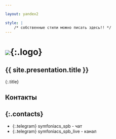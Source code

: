 ```yaml
---

layout: yandex2

style: |
    /* собственные стили можно писать здесь!! */
---
```


# ![](pictures/symfoniacs-spb-logo-version-0.svg){:.logo}

## {{ site.presentation.title }}
{:.title}

## Контакты
{:.contacts}
-------
<!-- center -->

- {:.telegram} symfoniacs_spb - чат
- {:.telegram} symfoniacs_spb_live - канал

<!-- right -->

